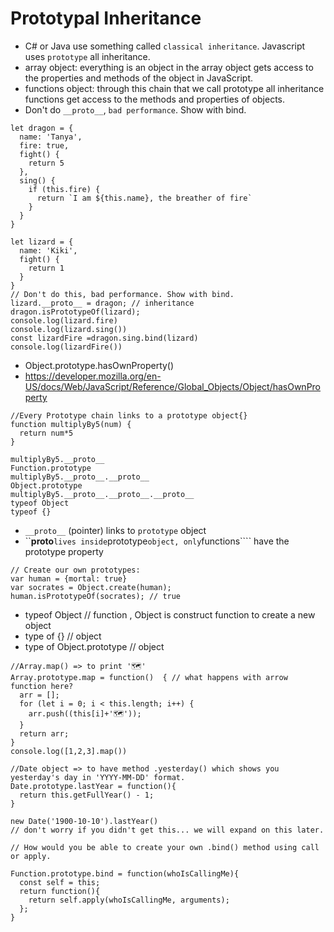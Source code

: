 # Prototypal Inheritance
-  C# or Java use something called ```classical inheritance```. Javascript uses ```prototype``` all inheritance.
- array object: everything is an object in the array object gets access to the properties and methods of the object in JavaScript.
- functions object: through this chain that we call prototype all inheritance functions get access to the methods and properties of objects.
- Don't do ```__proto__```, ```bad performance```. Show with bind.
 
```
let dragon = {
  name: 'Tanya',
  fire: true,
  fight() {
    return 5
  },
  sing() {
    if (this.fire) {
      return `I am ${this.name}, the breather of fire`
    }
  }
}

let lizard = {
  name: 'Kiki',
  fight() {
    return 1
  }
}
// Don't do this, bad performance. Show with bind.
lizard.__proto__ = dragon; // inheritance
dragon.isPrototypeOf(lizard);
console.log(lizard.fire)
console.log(lizard.sing())
const lizardFire =dragon.sing.bind(lizard)
console.log(lizardFire())
```
- Object.prototype.hasOwnProperty()
- https://developer.mozilla.org/en-US/docs/Web/JavaScript/Reference/Global_Objects/Object/hasOwnProperty
```
//Every Prototype chain links to a prototype object{}
function multiplyBy5(num) {
  return num*5
}

multiplyBy5.__proto__
Function.prototype
multiplyBy5.__proto__.__proto__
Object.prototype
multiplyBy5.__proto__.__proto__.__proto__
typeof Object
typeof {}
```
- ```__proto__``` (pointer) links to ```prototype``` object
- ``__proto__``` lives inside ```prototype``` object, only ```functions```` have the prototype property
```
// Create our own prototypes:
var human = {mortal: true}
var socrates = Object.create(human);
human.isPrototypeOf(socrates); // true
```
- typeof Object // function , Object is construct function to create a new object
- type of {} // object
- type of Object.prototype  // object
```
//Array.map() => to print '🗺'
Array.prototype.map = function()  { // what happens with arrow function here?
  arr = [];
  for (let i = 0; i < this.length; i++) {
    arr.push((this[i]+'🗺'));
  }
  return arr;
}
console.log([1,2,3].map())

//Date object => to have method .yesterday() which shows you yesterday's day in 'YYYY-MM-DD' format.
Date.prototype.lastYear = function(){
  return this.getFullYear() - 1;
}

new Date('1900-10-10').lastYear()
// don't worry if you didn't get this... we will expand on this later.
```
```
// How would you be able to create your own .bind() method using call or apply.

Function.prototype.bind = function(whoIsCallingMe){
  const self = this;
  return function(){
    return self.apply(whoIsCallingMe, arguments);
  };
}
```
